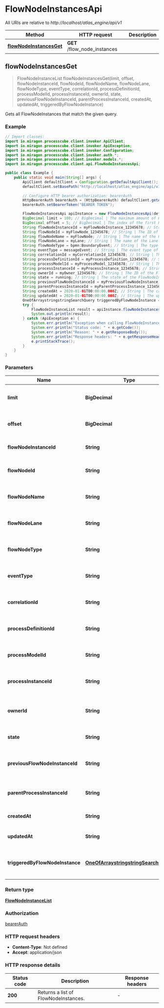 # FlowNodeInstancesApi

All URIs are relative to *http://localhost/atlas_engine/api/v1*

Method | HTTP request | Description
------------- | ------------- | -------------
[**flowNodeInstancesGet**](FlowNodeInstancesApi.md#flowNodeInstancesGet) | **GET** /flow_node_instances | 



## flowNodeInstancesGet

> FlowNodeInstanceList flowNodeInstancesGet(limit, offset, flowNodeInstanceId, flowNodeId, flowNodeName, flowNodeLane, flowNodeType, eventType, correlationId, processDefinitionId, processModelId, processInstanceId, ownerId, state, previousFlowNodeInstanceId, parentProcessInstanceId, createdAt, updatedAt, triggeredByFlowNodeInstance)



Gets all FlowNodeInstances that match the given query.

### Example

```java
// Import classes:
import io.miragon.processcube.client.invoker.ApiClient;
import io.miragon.processcube.client.invoker.ApiException;
import io.miragon.processcube.client.invoker.Configuration;
import io.miragon.processcube.client.invoker.auth.*;
import io.miragon.processcube.client.invoker.models.*;
import io.miragon.processcube.client.api.FlowNodeInstancesApi;

public class Example {
    public static void main(String[] args) {
        ApiClient defaultClient = Configuration.getDefaultApiClient();
        defaultClient.setBasePath("http://localhost/atlas_engine/api/v1");
        
        // Configure HTTP bearer authorization: bearerAuth
        HttpBearerAuth bearerAuth = (HttpBearerAuth) defaultClient.getAuthentication("bearerAuth");
        bearerAuth.setBearerToken("BEARER TOKEN");

        FlowNodeInstancesApi apiInstance = new FlowNodeInstancesApi(defaultClient);
        BigDecimal limit = 100; // BigDecimal | The maximum amount of FlowNodeInstances to be returned.
        BigDecimal offset = 5; // BigDecimal | The index of the first FlowNodeInstance to be returned.
        String flowNodeInstanceId = myFlowNodeInstance_12345678; // String | The ID of the FlowNodeInstance to be returned.
        String flowNodeId = myFlowNode_12345678; // String | The ID of the FlowNode for which to retrieve FlowNodeInstances.
        String flowNodeName = myFlowNode; // String | The name of the FlowNode for which to retrieve FlowNodeInstances.
        String flowNodeLane = myLane; // String | The name of the Lane for which to retrieve FlowNodeInstances.
        String flowNodeType = bpmn:BoundaryEvent; // String | The type of the FlowNode for which to retrieve FlowNodeInstances.
        String eventType = messageEvent; // String | The event type of the FlowNodeInstance to be returned.
        String correlationId = myCorrelationId_12345678; // String | The correlationId of the FlowNodeInstance to be returned.
        String processDefinitionId = myProcessDefinition_12345678; // String | The ID of the ProcessDefinition for which to retrieve FlowNodeInstances.
        String processModelId = myProcessModel_12345678; // String | The ID of the ProcessModel for which to retrieve FlowNodeInstances.
        String processInstanceId = myProcessInstance_12345678; // String | The ID of the ProcessInstance for which to retrieve FlowNodeInstances.
        String ownerId = myOwner_12345678; // String | The ID of the FlowNodeInstance owner for which to retrieve FlowNodeInstances.
        String state = running; // String | The state of the FlowNodeInstance to be returned.
        String previousFlowNodeInstanceId = myPreviousFlowNodeInstance_12345678; // String | The ID of the previous FlowNodeInstance for which to retrieve FlowNodeInstances.
        String parentProcessInstanceId = myParentProcessInstance_12345678; // String | The ID of the parent ProcessInstance for which to retrieve FlowNodeInstances.
        String createdAt = 2020-01-01T00:00:00.000Z; // String | The createdAt date for which to retrieve FlowNodeInstances.
        String updatedAt = 2020-01-01T00:00:00.000Z; // String | The updatedAt date for which to retrieve FlowNodeInstances.
        OneOfArraystringstringSearchQuery triggeredByFlowNodeInstance = new OneOfArraystringstringSearchQuery(); // OneOfArraystringstringSearchQuery | The ID of the FlowNodeInstance that triggered the FlowNodeInstance to be returned.
        try {
            FlowNodeInstanceList result = apiInstance.flowNodeInstancesGet(limit, offset, flowNodeInstanceId, flowNodeId, flowNodeName, flowNodeLane, flowNodeType, eventType, correlationId, processDefinitionId, processModelId, processInstanceId, ownerId, state, previousFlowNodeInstanceId, parentProcessInstanceId, createdAt, updatedAt, triggeredByFlowNodeInstance);
            System.out.println(result);
        } catch (ApiException e) {
            System.err.println("Exception when calling FlowNodeInstancesApi#flowNodeInstancesGet");
            System.err.println("Status code: " + e.getCode());
            System.err.println("Reason: " + e.getResponseBody());
            System.err.println("Response headers: " + e.getResponseHeaders());
            e.printStackTrace();
        }
    }
}
```

### Parameters


Name | Type | Description  | Notes
------------- | ------------- | ------------- | -------------
 **limit** | **BigDecimal**| The maximum amount of FlowNodeInstances to be returned. | [optional]
 **offset** | **BigDecimal**| The index of the first FlowNodeInstance to be returned. | [optional]
 **flowNodeInstanceId** | **String**| The ID of the FlowNodeInstance to be returned. | [optional]
 **flowNodeId** | **String**| The ID of the FlowNode for which to retrieve FlowNodeInstances. | [optional]
 **flowNodeName** | **String**| The name of the FlowNode for which to retrieve FlowNodeInstances. | [optional]
 **flowNodeLane** | **String**| The name of the Lane for which to retrieve FlowNodeInstances. | [optional]
 **flowNodeType** | **String**| The type of the FlowNode for which to retrieve FlowNodeInstances. | [optional]
 **eventType** | **String**| The event type of the FlowNodeInstance to be returned. | [optional]
 **correlationId** | **String**| The correlationId of the FlowNodeInstance to be returned. | [optional]
 **processDefinitionId** | **String**| The ID of the ProcessDefinition for which to retrieve FlowNodeInstances. | [optional]
 **processModelId** | **String**| The ID of the ProcessModel for which to retrieve FlowNodeInstances. | [optional]
 **processInstanceId** | **String**| The ID of the ProcessInstance for which to retrieve FlowNodeInstances. | [optional]
 **ownerId** | **String**| The ID of the FlowNodeInstance owner for which to retrieve FlowNodeInstances. | [optional]
 **state** | **String**| The state of the FlowNodeInstance to be returned. | [optional]
 **previousFlowNodeInstanceId** | **String**| The ID of the previous FlowNodeInstance for which to retrieve FlowNodeInstances. | [optional]
 **parentProcessInstanceId** | **String**| The ID of the parent ProcessInstance for which to retrieve FlowNodeInstances. | [optional]
 **createdAt** | **String**| The createdAt date for which to retrieve FlowNodeInstances. | [optional]
 **updatedAt** | **String**| The updatedAt date for which to retrieve FlowNodeInstances. | [optional]
 **triggeredByFlowNodeInstance** | [**OneOfArraystringstringSearchQuery**](.md)| The ID of the FlowNodeInstance that triggered the FlowNodeInstance to be returned. | [optional] [default to null]

### Return type

[**FlowNodeInstanceList**](FlowNodeInstanceList.md)

### Authorization

[bearerAuth](../README.md#bearerAuth)

### HTTP request headers

- **Content-Type**: Not defined
- **Accept**: application/json

### HTTP response details
| Status code | Description | Response headers |
|-------------|-------------|------------------|
| **200** | Returns a list of FlowNodeInstances. |  -  |

